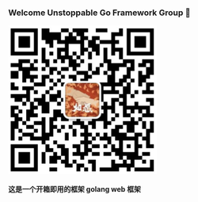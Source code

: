 ### Welcome Unstoppable Go Framework Group 👋

 <img src="./Wechat.jpg" width = "300" height = "300" alt="wechat" align=center />
 
 #### 这是一个开箱即用的框架 golang web 框架
 
<!--
**unstoppablego/unstoppablego** is a ✨ _special_ ✨ repository because its `README.md` (this file) appears on your GitHub profile.

Here are some ideas to get you started:

- 🔭 I’m currently working on ...
- 🌱 I’m currently learning ...
- 👯 I’m looking to collaborate on ...
- 🤔 I’m looking for help with ...
- 💬 Ask me about ...
- 📫 How to reach me: ...
- 😄 Pronouns: ...
- ⚡ Fun fact: ...
-->
